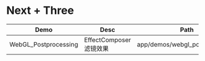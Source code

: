# Next + Three

| Demo                 | Desc               | Path                           |
|----------------------|--------------------|--------------------------------|
| WebGL_Postprocessing | EffectComposer滤镜效果 | app/demos/webgl_postprocessing |
